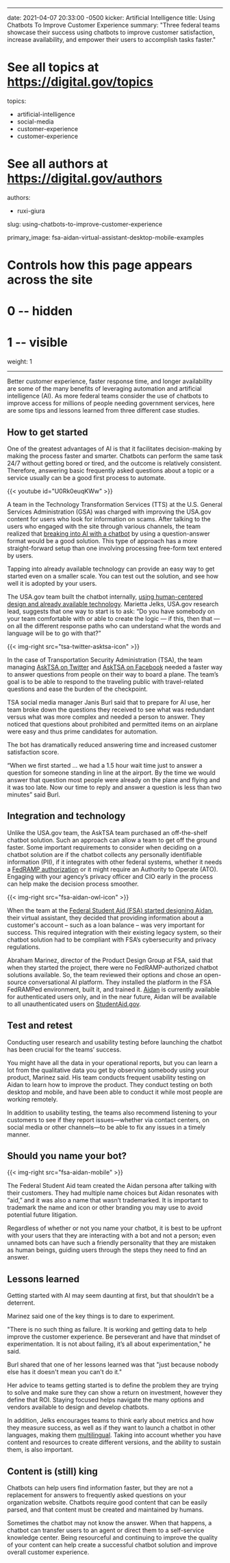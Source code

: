 
---
date: 2021-04-07 20:33:00 -0500
kicker: Artificial Intelligence
title: Using Chatbots To Improve Customer Experience
summary: "Three federal teams showcase their success using chatbots to improve customer satisfaction, increase availability, and empower their users to accomplish tasks faster."

# See all topics at https://digital.gov/topics
topics:
  - artificial-intelligence
  - social-media
  - customer-experience
  - customer-experience

# See all authors at https://digital.gov/authors
authors:
  - ruxi-giura

slug: using-chatbots-to-improve-customer-experience

primary_image: fsa-aidan-virtual-assistant-desktop-mobile-examples

# Controls how this page appears across the site
# 0 -- hidden
# 1 -- visible
weight: 1

---

Better customer experience, faster response time, and longer availability are some of the many benefits of leveraging automation and artificial intelligence (AI). As more federal teams consider the use of chatbots to improve access for millions of people needing government services, here are some tips and lessons learned from three different case studies.

## How to get started

One of the greatest advantages of AI is that it facilitates decision-making by making the process faster and smarter. Chatbots can perform the same task 24/7 without getting bored or tired, and the outcome is relatively consistent. Therefore, answering basic frequently asked questions about a topic or a service usually can be a good first process to automate.  

{{< youtube id="U0Rk0euqKWw" >}}

A team in the Technology Transformation Services (TTS) at the U.S. General Services Administration (GSA) was charged with improving the USA.gov content for users who look for information on scams. After talking to the users who engaged with the site through various channels, the team realized that [breaking into AI with a chatbot](https://blog.usa.gov/breaking-into-artificial-intelligence-meet-sam-the-chatbot) by using a question-answer format would be a good solution. This type of approach has a more straight-forward setup than one involving processing free-form text entered by users.

Tapping into already available technology can provide an easy way to get started even on a smaller scale. You can test out the solution, and see how well it is adopted by your users. 

The USA.gov team built the chatbot internally, [using human-centered design and already available technology](https://resources.data.gov/resources/fdspp-usagov-ai-chatbot/). Marietta Jelks, USA.gov research lead, suggests that one way to start is to ask: “Do you have somebody on your team comfortable with or able to create the logic — if this, then that — on all the different response paths who can understand what the words and language will be to go with that?”

{{< img-right src="tsa-twitter-asktsa-icon" >}}

In the case of Transportation Security Administration (TSA), the team managing [AskTSA on Twitter](https://twitter.com/asktsa) and [AskTSA on Facebook](https://www.facebook.com/AskTSA) needed a faster way to answer questions from people on their way to board a plane. The team’s goal is to be able to respond to the traveling public with travel-related questions and ease the burden of the checkpoint. 

TSA social media manager Janis Burl said that to prepare for AI use, her team broke down the questions they received to see what was redundant versus what was more complex and needed a person to answer. They noticed that questions about prohibited and permitted items on an airplane were easy and thus prime candidates for automation.

The bot has dramatically reduced answering time and increased customer satisfaction score.

“When we first started ... we had a 1.5 hour wait time just to answer a question for someone standing in line at the airport. By the time we would answer that question most people were already on the plane and flying and it was too late. Now our time to reply and answer a question is less than two minutes” said Burl.

## Integration and technology

Unlike the USA.gov team, the AskTSA team purchased an off-the-shelf chatbot solution. Such an approach can allow a team to get off the ground faster. Some important requirements to consider when deciding on a chatbot solution are if the chatbot collects any personally identifiable information (PII), if it integrates with other federal systems, whether it needs a [FedRAMP authorization](https://www.fedramp.gov/program-basics/) or it might require an Authority to Operate (ATO). Engaging with your agency’s privacy officer and CIO early in the process can help make the decision process smoother. 

{{< img-right src="fsa-aidan-owl-icon" >}}

When the team at the [Federal Student Aid (FSA) started designing Aidan](https://digital.gov/2020/12/07/federal-student-aids-new-virtual-assistant-offers-model-for-improved-customer-service-in-government/), their virtual assistant, they decided that providing information about a customer's account – such as a loan balance – was very important for success. This required integration with their existing legacy system, so their chatbot solution had to be compliant with FSA’s cybersecurity and privacy regulations. 

Abraham Marinez, director of the Product Design Group at FSA, said that when they started the project, there were no FedRAMP-authorized chatbot solutions available. So, the team reviewed their options and chose an open-source conversational AI platform. They installed the platform in the FSA FedRAMPed environment, built it, and trained it. [Aidan](https://www.studentaid.gov/h/aidan) is currently available for authenticated users only, and in the near future, Aidan will be available to all unauthenticated users on [StudentAid.gov](https://www.studentaid.gov/).

## Test and retest

Conducting user research and usability testing before launching the chatbot has been crucial for the teams’ success. 

You might have all the data in your operational reports, but you can learn a lot from the qualitative data you get by observing somebody using your product, Marinez said. His team conducts frequent usability testing on Aidan to learn how to improve the product. They conduct testing on both desktop and mobile, and have been able to conduct it while most people are working remotely.

In addition to usability testing, the teams also recommend listening to your customers to see if they report issues—whether via contact centers, on social media or other channels—to be able to fix any issues in a timely manner.

## Should you name your bot?

{{< img-right src="fsa-aidan-mobile" >}}

The Federal Student Aid team created the Aidan persona after talking with their customers. They had multiple name choices but Aidan resonates with “aid,” and it was also a name that wasn’t trademarked. It is important to trademark the name and icon or other branding you may use to avoid potential future litigation.

Regardless of whether or not you name your chatbot, it is best to be upfront with your users that they are interacting with a bot and not a person; even unnamed bots can have such a friendly personality that they are mistaken as human beings, guiding users through the steps they need to find an answer.

## Lessons learned

Getting started with AI may seem daunting at first, but that shouldn’t be a deterrent. 

Marinez said one of the key things is to dare to experiment.

"There is no such thing as failure. It is working and getting data to help improve the customer experience. Be perseverant and have that mindset of experimentation. It is not about failing, it’s all about experimentation," he said.

Burl shared that one of her lessons learned was that "just because nobody else has it doesn't mean you can't do it."

Her advice to teams getting started is to define the problem they are trying to solve and make sure they can show a return on investment, however they define that ROI. Staying focused helps navigate the many options and vendors available to design and develop chatbots.

In addition, Jelks encourages teams to think early about metrics and how they measure success, as well as if they want to launch a chatbot in other languages, making them [multilingual](https://digital.gov/topics/multilingual/). Taking into account whether you have content and resources to create different versions, and the ability to sustain them, is also important. 

## Content is (still) king

Chatbots can help users find information faster, but they are not a replacement for answers to frequently asked questions on your organization website. Chatbots require good content that can be easily parsed, and that content must be created and maintained by humans. 

Sometimes the chatbot may not know the answer. When that happens, a chatbot can transfer users to an agent or direct them to a self-service knowledge center. Being resourceful and continuing to improve the quality of your content can help create a successful chatbot solution and improve overall customer experience.

